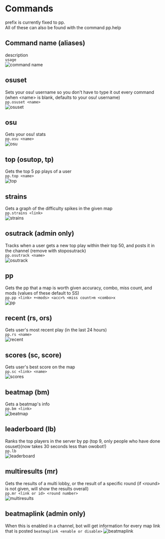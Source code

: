 # Commands
prefix is currently fixed to pp.  
All of these can also be found with the command pp.help <command>  
## Command name (aliases)
description  
`usage`  
![command name](https://cdn.discordapp.com/attachments/644268290474115075/782993756802252860/unknown.png)
## osuset
Sets your osu! username so you don't have to type it out every command (when \<name> is blank, defaults to your osu! username)  
`pp.osuset <name>`  
![osuset](https://cdn.discordapp.com/attachments/437091189792047125/782988806050807808/unknown.png)  
## osu
Gets your osu! stats  
`pp.osu <name>`  
![osu](https://cdn.discordapp.com/attachments/644268290474115075/782989222004129822/unknown.png)  
## top (osutop, tp)
Gets the top 5 pp plays of a user  
`pp.top <name>`  
![top](https://cdn.discordapp.com/attachments/644268290474115075/782990219230183434/unknown.png)  
## strains  
Gets a graph of the difficulty spikes in the given map  
`pp.strains <link>`  
![strains](https://cdn.discordapp.com/attachments/644268290474115075/782990812358246491/unknown.png)  
## osutrack (admin only)  
Tracks when a user gets a new top play within their top 50, and posts it in the channel (remove with stoposutrack)  
`pp.osutrack <name>`  
![osutrack](https://cdn.discordapp.com/attachments/644268290474115075/782991443823558656/unknown.png)
## pp
Gets the pp that a map is worth given accuracy, combo, miss count, and mods (values of these default to SS)  
`pp.pp <link> +<mods> <acc>% <miss count>m <combo>x`   
![pp](https://cdn.discordapp.com/attachments/644268290474115075/782989866115792926/unknown.png)
## recent (rs, ors)
Gets user's most recent play (in the last 24 hours)  
`pp.rs <name>`  
![recent](https://cdn.discordapp.com/attachments/644268290474115075/782994039552606228/unknown.png)  
## scores (sc, score)
Gets user's best score on the map  
`pp.sc <link> <name>`  
![scores](https://cdn.discordapp.com/attachments/644268290474115075/782994492503359518/unknown.png)
## beatmap (bm)
Gets a beatmap's info  
`pp.bm <link>`  
![beatmap](https://cdn.discordapp.com/attachments/644268290474115075/782994799883452446/unknown.png)
## leaderboard (lb)
Ranks the top players in the server by pp (top 9, only people who have done osuset)(now takes 30 seconds less than owobot!)  
`pp.lb`  
![leaderboard](https://cdn.discordapp.com/attachments/644268290474115075/782995208236695622/unknown.png)
## multiresults (mr)
Gets the results of a multi lobby, or the result of a specific round (if \<round> is not given, will show the results overall)  
`pp.mr <link or id> <round number>`  
![multiresults](https://cdn.discordapp.com/attachments/782996958871683153/782997940569636937/unknown.png)  
## beatmaplink (admin only)
When this is enabled in a channel, bot will get information for every map link that is posted
`beatmaplink <enable or disable>`
![beatmaplink](https://cdn.discordapp.com/attachments/782996958871683153/782997169262821386/unknown.png)
